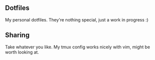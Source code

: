 ## Dotfiles

My personal dotfiles. They're nothing special, just a work in progress :)

## Sharing 

Take whatever you like. My tmux config works nicely with vim, might be worth looking at.
